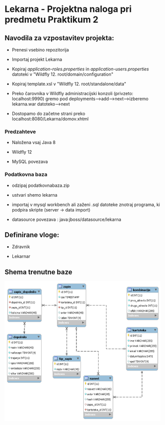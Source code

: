 # Lekarna - Projektna naloga pri predmetu Praktikum 2 


## Navodila za vzpostavitev projekta:
* Prenesi vsebino repozitorija

* Importaj projekt Lekarna

* Kopiraj *application-roles.properties* in *application-users.properties* datoteki v "Wildfly 12. root/domain/configuration"

* Kopiraj template.xsl v "Wildfly 12. root/standalone/data"

* Preko čarovnika v Wildfly administracijski konzoli (privzeto: localhost:9990) gremo pod deployments-->add-->next-->izberemo lekarna.war datoteko-->next

* Dostopamo do začetne strani preko localhost:8080/Lekarna/domov.xhtml

### Predzahteve
* Naložena vsaj Java 8

* Wildfly 12

* MySQL povezava

### Podatkovna baza
* odzipaj podatkovnabaza.zip 

* ustvari shemo lekarna

* importaj v mysql workbench ali zaženi .sql datoteke znotraj programa, ki podpira skripte (server -> data import)

* datasource povezava : java:jboss/datasource/lekarna


## Definirane vloge:
* Zdravnik

* Lekarnar


## Shema trenutne baze
![alt text](https://github.com/mesner1/Praktikum/blob/master/PodatkovnaBaza.png)


 
